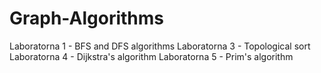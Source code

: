 # Graph-Algorithms
Laboratorna 1 - BFS and DFS algorithms
Laboratorna 3 - Topological sort
Laboratorna 4 - Dijkstra's algorithm
Laboratorna 5 - Prim's algorithm

